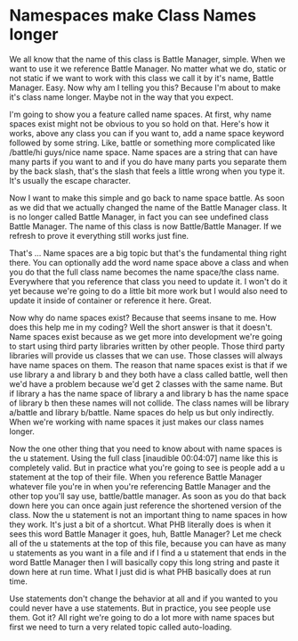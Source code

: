 # Namespaces make Class Names longer

We all know that the name of this class is Battle Manager, simple. When we want to use it we reference Battle Manager. No matter what we do, static or not static if we want to work with this class we call it by it's name, Battle Manager. Easy. Now why am I telling you this? Because I'm about to make it's class name longer. Maybe not in the way that you expect.

I'm going to show you a feature called name spaces. At first, why name spaces exist might not be obvious to you so hold on that. Here's how it works, above any class you can if you want to, add a name space keyword followed by some string.  Like, battle or something more complicated like /battle/hi guys/nice name space. Name spaces are a string that can have many parts if you want to and if you do have many parts you separate them by the back slash, that's the slash that feels a little wrong when you type it. It's usually the escape character.

Now I want to make this simple and go back to name space battle. As soon as we did that we actually changed the name of the Battle Manager class. It is no longer called Battle Manager, in fact you can see undefined class Battle Manager. The name of this class is now Battle/Battle Manager. If we refresh to prove it everything still works just fine.

That's ... Name spaces are a big topic but that's the fundamental thing right there. You can optionally add the word name space above a class and when you do that the full class name becomes the name space/the class name.  Everywhere that you reference that class you need to update it. I won't do it yet because we're going to do a little bit more work but I would also need to update it inside of container or reference it here. Great.

Now why do name spaces exist? Because that seems insane to me. How does this help me in my coding? Well the short answer is that it doesn't. Name spaces exist because as we get more into development we're going to start using third party libraries written by other people. Those third party libraries will provide us classes that we can use. Those classes will always have name spaces on them. The reason that name spaces exist is that if we use library a and library b and they both have a class called battle, well then we'd have a problem because we'd get 2 classes with the same name. But if library a has the name space of library a and library b has the name space of library b then these names will not collide. The class names will be library a/battle and library b/battle. Name spaces do help us but only indirectly. When we're working with name spaces it just makes our class names longer.

Now the one other thing that you need to know about with name spaces is the u statement. Using the full class [inaudible 00:04:07] name like this is completely valid. But in practice what you're going to see is people add a u statement at the top of their file. When you reference Battle Manager whatever file you're in when you're referencing Battle Manager and the other top you'll say use, battle/battle manager. As soon as you do that back down here you can once again just reference the shortened version of the class. Now the u statement is not an important thing to name spaces in how they work. It's just a bit of a shortcut. What PHB literally does is when it sees this word Battle Manager it goes, huh, Battle Manager? Let me check all of the u statements at the top of this file, because you can have as many u statements as you want in a file and if I find a u statement that ends in the word Battle Manager then I will basically copy this long string and paste it down here at run time. What I just did is what PHB basically does at run time.

Use statements don't change the behavior at all and if you wanted to you could never have a use statements. But in practice, you see people use them. Got it? All right we're going to do a lot more with name spaces but first we need to turn a very related topic called auto-loading.

